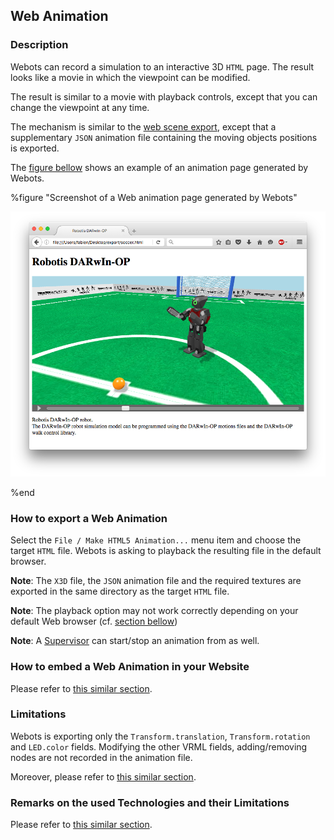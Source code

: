 ## Web Animation

### Description

Webots can record a simulation to an interactive 3D `HTML` page.
The result looks like a movie in which the viewpoint can be modified.

The result is similar to a movie with playback controls, except that
you can change the viewpoint at any time.

The mechanism is similar to the [web scene export](web-scene.md),
except that a supplementary `JSON` animation file containing the moving objects positions is exported.

The [figure bellow](#screenshot-of-a-web-animation-page-generated-by-webots)
shows an example of an animation page generated by Webots.


%figure "Screenshot of a Web animation page generated by Webots"

![screenshot-web-animation.png](images/screenshot-web-animation.png)

%end


### How to export a Web Animation

Select the `File / Make HTML5 Animation...` menu item and choose the target `HTML` file.
Webots is asking to playback the resulting file in the default browser.

**Note**:
The `X3D` file, the `JSON` animation file and the required textures are exported in the same directory as the target `HTML` file.

**Note**:
The playback option may not work correctly depending on your default Web browser
(cf. [section bellow](#remarks-on-the-used-technologies-and-their-limitations))

**Note**:
A [Supervisor](supervisor-programming.md) can start/stop an animation from as well.


### How to embed a Web Animation in your Website

Please refer to [this similar section](web-scene.md#how-to-embed-a-web-scene-in-your-website).


### Limitations

Webots is exporting only the `Transform.translation`, `Transform.rotation` and `LED.color` fields.
Modifying the other VRML fields, adding/removing nodes are not recorded in the animation file.

Moreover, please refer to [this similar section](web-scene.md#limitations).


### Remarks on the used Technologies and their Limitations

Please refer to [this similar section](web-scene.md#remarks-on-the-used-technologies-and-their-limitations).
